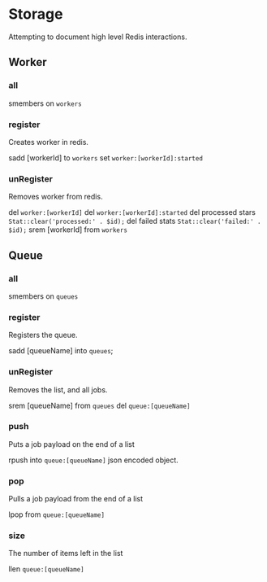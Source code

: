 Storage
========

Attempting to document high level Redis interactions.

## Worker

### all

smembers on `workers`

### register

Creates worker in redis.

sadd [workerId] to `workers`
set `worker:[workerId]:started`

### unRegister

Removes worker from redis.

del `worker:[workerId]`
del `worker:[workerId]:started`
del processed stars `Stat::clear('processed:' . $id);`
del failed stats `Stat::clear('failed:' . $id);`
srem [workerId] from `workers`

## Queue

### all

smembers on `queues`

### register

Registers the queue.

sadd [queueName] into `queues`;

### unRegister

Removes the list, and all jobs.

srem [queueName] from `queues`
del `queue:[queueName]`

### push

Puts a job payload on the end of a list

rpush into `queue:[queueName]` json encoded object.

### pop

Pulls a job payload from the end of a list

lpop from `queue:[queueName]`

### size

The number of items left in the list

llen `queue:[queueName]`
